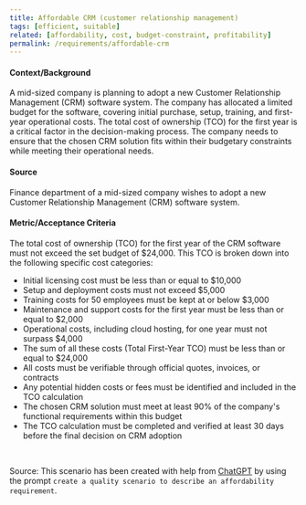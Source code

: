 ```yaml
---
title: Affordable CRM (customer relationship management)
tags: [efficient, suitable]
related: [affordability, cost, budget-constraint, profitability]
permalink: /requirements/affordable-crm
---
```


<div class="quality-requirement" markdown="1">

#### Context/Background

A mid-sized company is planning to adopt a new Customer Relationship Management (CRM) software system.
The company has allocated a limited budget for the software, covering initial purchase, setup, training, and first-year operational costs.
The total cost of ownership (TCO) for the first year is a critical factor in the decision-making process.
The company needs to ensure that the chosen CRM solution fits within their budgetary constraints while meeting their operational needs.

#### Source

Finance department of a mid-sized company wishes to adopt a new Customer Relationship Management (CRM) software system.

#### Metric/Acceptance Criteria

The total cost of ownership (TCO) for the first year of the CRM software must not exceed the set budget of $24,000.
This TCO is broken down into the following specific cost categories:
* Initial licensing cost must be less than or equal to $10,000
* Setup and deployment costs must not exceed $5,000
* Training costs for 50 employees must be kept at or below $3,000
* Maintenance and support costs for the first year must be less than or equal to $2,000
* Operational costs, including cloud hosting, for one year must not surpass $4,000
* The sum of all these costs (Total First-Year TCO) must be less than or equal to $24,000
* All costs must be verifiable through official quotes, invoices, or contracts
* Any potential hidden costs or fees must be identified and included in the TCO calculation
* The chosen CRM solution must meet at least 90% of the company's functional requirements within this budget
* The TCO calculation must be completed and verified at least 30 days before the final decision on CRM adoption

</div><br>



Source: This scenario has been created with help from [ChatGPT](https://chat.openai.com) by using the prompt `create a quality scenario to describe an affordability requirement`.



